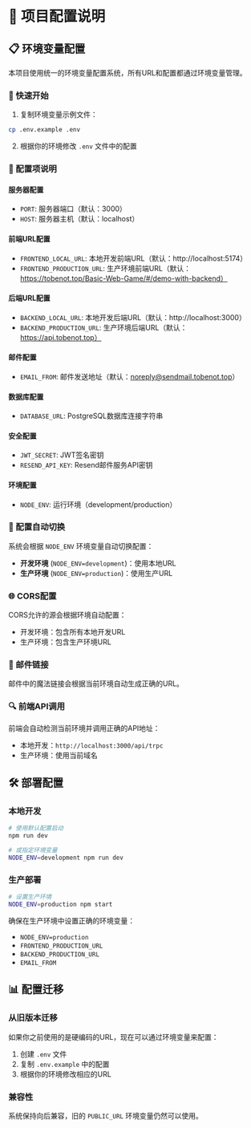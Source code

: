 # 🔧 项目配置说明

## 📋 环境变量配置

本项目使用统一的环境变量配置系统，所有URL和配置都通过环境变量管理。

### 🚀 快速开始

1. 复制环境变量示例文件：
```bash
cp .env.example .env
```

2. 根据你的环境修改 `.env` 文件中的配置

### 📝 配置项说明

#### 服务器配置
- `PORT`: 服务器端口（默认：3000）
- `HOST`: 服务器主机（默认：localhost）

#### 前端URL配置
- `FRONTEND_LOCAL_URL`: 本地开发前端URL（默认：http://localhost:5174）
- `FRONTEND_PRODUCTION_URL`: 生产环境前端URL（默认：https://tobenot.top/Basic-Web-Game/#/demo-with-backend）

#### 后端URL配置
- `BACKEND_LOCAL_URL`: 本地开发后端URL（默认：http://localhost:3000）
- `BACKEND_PRODUCTION_URL`: 生产环境后端URL（默认：https://api.tobenot.top）

#### 邮件配置
- `EMAIL_FROM`: 邮件发送地址（默认：noreply@sendmail.tobenot.top）

#### 数据库配置
- `DATABASE_URL`: PostgreSQL数据库连接字符串

#### 安全配置
- `JWT_SECRET`: JWT签名密钥
- `RESEND_API_KEY`: Resend邮件服务API密钥

#### 环境配置
- `NODE_ENV`: 运行环境（development/production）

### 🔄 配置自动切换

系统会根据 `NODE_ENV` 环境变量自动切换配置：

- **开发环境** (`NODE_ENV=development`)：使用本地URL
- **生产环境** (`NODE_ENV=production`)：使用生产URL

### 🌐 CORS配置

CORS允许的源会根据环境自动配置：
- 开发环境：包含所有本地开发URL
- 生产环境：包含生产环境URL

### 📧 邮件链接

邮件中的魔法链接会根据当前环境自动生成正确的URL。

### 🔍 前端API调用

前端会自动检测当前环境并调用正确的API地址：
- 本地开发：`http://localhost:3000/api/trpc`
- 生产环境：使用当前域名

## 🛠️ 部署配置

### 本地开发
```bash
# 使用默认配置启动
npm run dev

# 或指定环境变量
NODE_ENV=development npm run dev
```

### 生产部署
```bash
# 设置生产环境
NODE_ENV=production npm start
```

确保在生产环境中设置正确的环境变量：
- `NODE_ENV=production`
- `FRONTEND_PRODUCTION_URL`
- `BACKEND_PRODUCTION_URL`
- `EMAIL_FROM`

## 📊 配置迁移

### 从旧版本迁移

如果你之前使用的是硬编码的URL，现在可以通过环境变量来配置：

1. 创建 `.env` 文件
2. 复制 `.env.example` 中的配置
3. 根据你的环境修改相应的URL

### 兼容性

系统保持向后兼容，旧的 `PUBLIC_URL` 环境变量仍然可以使用。